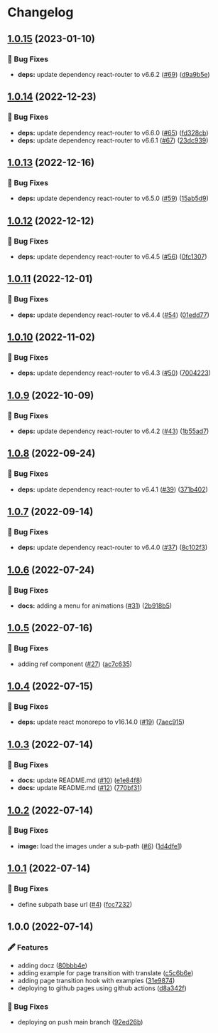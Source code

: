 # Changelog

## [1.0.15](https://github.com/arnaud-zg/playground/compare/v1.0.14...v1.0.15) (2023-01-10)


### 🐛 Bug Fixes

* **deps:** update dependency react-router to v6.6.2 ([#69](https://github.com/arnaud-zg/playground/issues/69)) ([d9a9b5e](https://github.com/arnaud-zg/playground/commit/d9a9b5ed95150b41be333b92c29d8dba3820f037))

## [1.0.14](https://github.com/arnaud-zg/playground/compare/v1.0.13...v1.0.14) (2022-12-23)


### 🐛 Bug Fixes

* **deps:** update dependency react-router to v6.6.0 ([#65](https://github.com/arnaud-zg/playground/issues/65)) ([fd328cb](https://github.com/arnaud-zg/playground/commit/fd328cbb6576d922317ab8606538726be58a5bf4))
* **deps:** update dependency react-router to v6.6.1 ([#67](https://github.com/arnaud-zg/playground/issues/67)) ([23dc939](https://github.com/arnaud-zg/playground/commit/23dc939a4a71b0771e2d3aa3b1701941789eb1c8))

## [1.0.13](https://github.com/arnaud-zg/playground/compare/v1.0.12...v1.0.13) (2022-12-16)


### 🐛 Bug Fixes

* **deps:** update dependency react-router to v6.5.0 ([#59](https://github.com/arnaud-zg/playground/issues/59)) ([15ab5d9](https://github.com/arnaud-zg/playground/commit/15ab5d9553767c05785a10148bd6ea423d9d23fd))

## [1.0.12](https://github.com/arnaud-zg/playground/compare/v1.0.11...v1.0.12) (2022-12-12)


### 🐛 Bug Fixes

* **deps:** update dependency react-router to v6.4.5 ([#56](https://github.com/arnaud-zg/playground/issues/56)) ([0fc1307](https://github.com/arnaud-zg/playground/commit/0fc13070eb36b30b6faf4896afd4bb004a80d643))

## [1.0.11](https://github.com/arnaud-zg/playground/compare/v1.0.10...v1.0.11) (2022-12-01)


### 🐛 Bug Fixes

* **deps:** update dependency react-router to v6.4.4 ([#54](https://github.com/arnaud-zg/playground/issues/54)) ([01edd77](https://github.com/arnaud-zg/playground/commit/01edd7722e8f3d4daa2dc4d4a32e4a9f3e55dc40))

## [1.0.10](https://github.com/arnaud-zg/playground/compare/v1.0.9...v1.0.10) (2022-11-02)


### 🐛 Bug Fixes

* **deps:** update dependency react-router to v6.4.3 ([#50](https://github.com/arnaud-zg/playground/issues/50)) ([7004223](https://github.com/arnaud-zg/playground/commit/70042230dd1503ed8669e18de35ad3be8c1f988a))

## [1.0.9](https://github.com/arnaud-zg/playground/compare/v1.0.8...v1.0.9) (2022-10-09)


### 🐛 Bug Fixes

* **deps:** update dependency react-router to v6.4.2 ([#43](https://github.com/arnaud-zg/playground/issues/43)) ([1b55ad7](https://github.com/arnaud-zg/playground/commit/1b55ad7e89b9acc54fe258b0994b83db5cbb1302))

## [1.0.8](https://github.com/arnaud-zg/playground/compare/v1.0.7...v1.0.8) (2022-09-24)


### 🐛 Bug Fixes

* **deps:** update dependency react-router to v6.4.1 ([#39](https://github.com/arnaud-zg/playground/issues/39)) ([371b402](https://github.com/arnaud-zg/playground/commit/371b402a593ce9c4df6a9df2de39b4309bcd3887))

## [1.0.7](https://github.com/arnaud-zg/playground/compare/v1.0.6...v1.0.7) (2022-09-14)


### 🐛 Bug Fixes

* **deps:** update dependency react-router to v6.4.0 ([#37](https://github.com/arnaud-zg/playground/issues/37)) ([8c102f3](https://github.com/arnaud-zg/playground/commit/8c102f3665bd44bdb6ef4c5805bb80eb3eaad197))

## [1.0.6](https://github.com/arnaud-zg/playground/compare/v1.0.5...v1.0.6) (2022-07-24)


### 🐛 Bug Fixes

* **docs:** adding a menu for animations ([#31](https://github.com/arnaud-zg/playground/issues/31)) ([2b918b5](https://github.com/arnaud-zg/playground/commit/2b918b54799582a97ae11861d91abc8288d6b389))

## [1.0.5](https://github.com/arnaud-zg/playground/compare/v1.0.4...v1.0.5) (2022-07-16)


### 🐛 Bug Fixes

* adding ref component ([#27](https://github.com/arnaud-zg/playground/issues/27)) ([ac7c635](https://github.com/arnaud-zg/playground/commit/ac7c63574a2501b04e7b89d0495cbb3a5a9f94ad))

## [1.0.4](https://github.com/arnaud-zg/playground/compare/v1.0.3...v1.0.4) (2022-07-15)


### 🐛 Bug Fixes

* **deps:** update react monorepo to v16.14.0 ([#19](https://github.com/arnaud-zg/playground/issues/19)) ([7aec915](https://github.com/arnaud-zg/playground/commit/7aec9151dbcefae51cd0ad3330d07813b4d4a1a0))

## [1.0.3](https://github.com/arnaud-zg/playground/compare/v1.0.2...v1.0.3) (2022-07-14)


### 🐛 Bug Fixes

* **docs:** update README.md ([#10](https://github.com/arnaud-zg/playground/issues/10)) ([e1e84f8](https://github.com/arnaud-zg/playground/commit/e1e84f883ff6ddcc6c8b08611ea9bd0f6a60ba2f))
* **docs:** update README.md ([#12](https://github.com/arnaud-zg/playground/issues/12)) ([770bf31](https://github.com/arnaud-zg/playground/commit/770bf31991031260a4001cba57d4d17d883f4985))

## [1.0.2](https://github.com/arnaud-zg/playground/compare/v1.0.1...v1.0.2) (2022-07-14)


### 🐛 Bug Fixes

* **image:** load the images under a sub-path ([#6](https://github.com/arnaud-zg/playground/issues/6)) ([1d4dfe1](https://github.com/arnaud-zg/playground/commit/1d4dfe18f5be8ecda72e8f690984388c63802316))

## [1.0.1](https://github.com/arnaud-zg/playground/compare/v1.0.0...v1.0.1) (2022-07-14)


### 🐛 Bug Fixes

* define subpath base url ([#4](https://github.com/arnaud-zg/playground/issues/4)) ([fcc7232](https://github.com/arnaud-zg/playground/commit/fcc72323c4f83002e220ab383b094df88a41328b))

## 1.0.0 (2022-07-14)


### 🖋 Features

* adding docz ([80bbb4e](https://github.com/arnaud-zg/playground/commit/80bbb4e814d1aef6fd95c30ac326241b9598b5a2))
* adding example for page transition with translate ([c5c6b6e](https://github.com/arnaud-zg/playground/commit/c5c6b6e9b8632bc2bcf502e8b59cc399cd53b759))
* adding page transition hook with examples ([31e9874](https://github.com/arnaud-zg/playground/commit/31e987484a1ca42613ca139b7d395719e023fdbc))
* deploying to github pages using github actions ([d8a342f](https://github.com/arnaud-zg/playground/commit/d8a342fe1ba70aaf7cf5d69eeed7f55974b6485a))


### 🐛 Bug Fixes

* deploying on push main branch ([92ed26b](https://github.com/arnaud-zg/playground/commit/92ed26b9dd2000339883a8ba6f38d189f9da169c))

